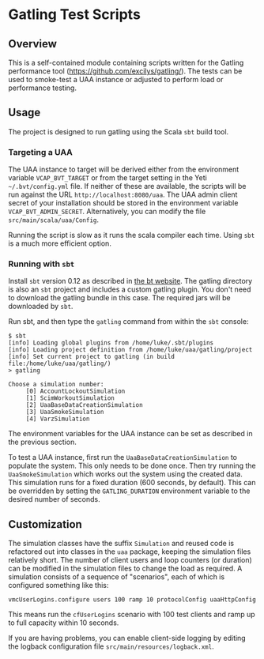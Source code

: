 # Gatling Test Scripts

## Overview

This is a self-contained module containing scripts written for the Gatling performance tool
(https://github.com/excilys/gatling/). The tests can be used to smoke-test a UAA instance or adjusted to
perform load or performance testing.

## Usage

The project is designed to run gatling using the Scala `sbt` build tool.

### Targeting a UAA

The UAA instance to target will be derived either from the environment variable `VCAP_BVT_TARGET` or from
the target setting in the Yeti `~/.bvt/config.yml` file. If neither of these are available, the scripts will be run
against the URL `http://localhost:8080/uaa`. The UAA admin client secret of your installation should be stored in
the environment variable `VCAP_BVT_ADMIN_SECRET`. Alternatively, you can modify the file `src/main/scala/uaa/Config`.

Running the script is slow as it runs the scala compiler each time. Using `sbt` is a much more efficient option.


### Running with `sbt`

Install `sbt` version 0.12 as described in [the bt website](http://www.scala-sbt.org/release/docs/Getting-Started/Setup).
The gatling directory is also an `sbt` project and includes a custom gatling plugin. You don't need to download the gatling
bundle in this case. The required jars will be downloaded by `sbt`.

Run sbt, and then type the `gatling` command from within the `sbt` console:

    $ sbt
    [info] Loading global plugins from /home/luke/.sbt/plugins
    [info] Loading project definition from /home/luke/uaa/gatling/project
    [info] Set current project to gatling (in build file:/home/luke/uaa/gatling/)
    > gatling

    Choose a simulation number:
         [0] AccountLockoutSimulation
         [1] ScimWorkoutSimulation
         [2] UaaBaseDataCreationSimulation
         [3] UaaSmokeSimulation
         [4] VarzSimulation

The environment variables for the UAA instance can be set as described in the previous section.

To test a UAA instance, first run the `UaaBaseDataCreationSimulation` to populate the system. This only needs to be done
once. Then try running the `UaaSmokeSimulation` which works out the system using the created data. This simulation
runs for a fixed duration (600 seconds, by default). This can be overridden by setting the `GATLING_DURATION`
environment variable to the desired number of seconds.

## Customization

The simulation classes have the suffix `Simulation` and reused code is refactored out into classes in the `uaa`
package, keeping the simulation files relatively short. The number of client users and
loop counters (or duration) can be modified in the simulation files to change the load as required. A simulation
consists of a sequence of "scenarios", each of which is configured something like this:

    vmcUserLogins.configure users 100 ramp 10 protocolConfig uaaHttpConfig

This means run the `cfUserLogins` scenario with 100 test clients and ramp up to full capacity within 10 seconds.

If you are having problems, you can enable client-side logging by editing the logback configuration file
`src/main/resources/logback.xml`.






